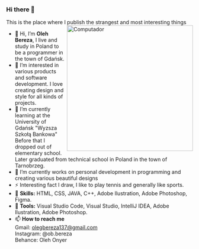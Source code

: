 ### Hi there 👋
This is the place where I publish the strangest and most interesting things
<img src="https://5.imimg.com/data5/JB/CP/GLADMIN-35946616/animation-and-video-production-service-500x500.png" min-width="340px" max-width="400px" width="340px" align="right" alt="Computador">

- 👋 Hi, I’m <strong>Oleh Bereza</strong>, I live and study in Poland to be a programmer in the town of Gdańsk.
- 👀 I’m interested in various products and software development. I love creating design and style for all kinds of projects.
- 🌱 I’m currently learning at the University of Gdańsk "Wyzsza Szkołą Bankowa"<br>
    Before that I dropped out of elementary school. Later graduated from technical school in Poland in the town of Tarnobrzeg.
- 🔭 I’m currently works on personal development in programming and creating various beautiful designs
- ⚡ Interesting fact I draw, I like to play tennis and generally like sports.
- 🦄 <strong>Skills:</strong> HTML, CSS, JAVA, C++, Adobe Ilustration, Adobe Photoshop, Figma.
- 💼 <strong>Tools:</strong> Visual Studio Code, Visual Studio, IntelliJ IDEA, Adobe Ilustration, Adobe Photoshop.
- 📫 <strong>How to reach me</strong> <br> 
       Gmail: olegbereza137@gmail.com<br>
       Instagram: @ob.bereza<br>
       Behance: Oleh Onyer<br>
<!---
- 🔭 I’m currently works on personal development in programming and creating various beautiful designs
- 🌱 I’m currently learning ...
- 👯 I’m looking to collaborate on ...
- 🤔 I’m looking for help with ...
- 💬 Ask me about ...
- 📫 How to reach me: ...
- 😄 Pronouns: ...
- ⚡ Fun fact: ...
Onyer/Onyer is a ✨ special ✨ repository because its `README.md` (this file) appears on your GitHub profile.
You can click the Preview link to take a look at your changes.
--->
